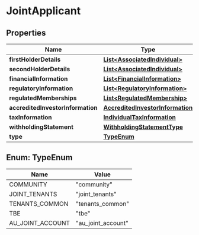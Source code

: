 

# JointApplicant


## Properties

| Name | Type | Description | Notes |
|------------ | ------------- | ------------- | -------------|
|**firstHolderDetails** | [**List&lt;AssociatedIndividual&gt;**](AssociatedIndividual.md) |  |  [optional] |
|**secondHolderDetails** | [**List&lt;AssociatedIndividual&gt;**](AssociatedIndividual.md) |  |  [optional] |
|**financialInformation** | [**List&lt;FinancialInformation&gt;**](FinancialInformation.md) |  |  [optional] |
|**regulatoryInformation** | [**List&lt;RegulatoryInformation&gt;**](RegulatoryInformation.md) |  |  [optional] |
|**regulatedMemberships** | [**List&lt;RegulatedMembership&gt;**](RegulatedMembership.md) |  |  [optional] |
|**accreditedInvestorInformation** | [**AccreditedInvestorInformation**](AccreditedInvestorInformation.md) |  |  [optional] |
|**taxInformation** | [**IndividualTaxInformation**](IndividualTaxInformation.md) |  |  [optional] |
|**withholdingStatement** | [**WithholdingStatementType**](WithholdingStatementType.md) |  |  [optional] |
|**type** | [**TypeEnum**](#TypeEnum) |  |  [optional] |



## Enum: TypeEnum

| Name | Value |
|---- | -----|
| COMMUNITY | &quot;community&quot; |
| JOINT_TENANTS | &quot;joint_tenants&quot; |
| TENANTS_COMMON | &quot;tenants_common&quot; |
| TBE | &quot;tbe&quot; |
| AU_JOINT_ACCOUNT | &quot;au_joint_account&quot; |



